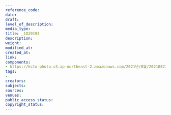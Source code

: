 ```yaml
---
reference_code: 
date: 
draft: 
level_of_description: 
media_type: 
title: _1D20194
description: 
weight: 
modified_at: 
created_at: 
link: 
components:
- https://kctu-photo.s3.ap-northeast-2.amazonaws.com/2021년/8월/20210823_전국+6개+지하철+노조+총투쟁+선포+기자회견/_1D20194.jpg
tags:
- 
creators: 
subjects: 
sources: 
venues: 
public_access_status: 
copyright_status: 
---
```

